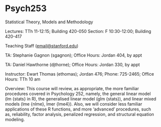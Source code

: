 # Psych253
Statistical Theory, Models and Methodology

Lectures: TTh 11-12:15; Building 420-050
Section: F 10:30-12:00; Building 420-417

Teaching Staff (email@stanford.edu)

TA: Stephanie Gagnon (sgagnon);
Office Hours: Jordan 404, by appt

TA: Daniel Hawthorne (djthorne);
Office Hours: Jordan 330, by appt

Instructor: Ewart Thomas (ethomas);
Jordan 476; Phone: 725-2465; 
Office Hours: TTh 10 am

Overview: 
This course will review, as appropriate, the more familiar procedures covered in Psychology 252, namely, the general linear model (lm {stats} in R), the generalised linear model (glm {stats}), and linear mixed models (lme {nlme}, lmer {lme4}).  Also, we will consider less familiar applications of these R functions, and more ‘advanced’ procedures, such as, reliability, factor analysis, penalized regression, and structural equation modeling. 
